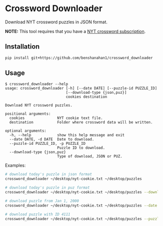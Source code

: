 # Crossword Downloader

Download NYT crossword puzzles in JSON format.

**NOTE:** This tool requires that you have a [NYT crossword subscription](https://www.nytimes.com/subscription/crosswords).

## Installation

```bash
pip install git+https://github.com/benshanahan1/crossword_downloader
```

## Usage

```text
$ crossword_downloader --help
usage: crossword_downloader [-h] [--date DATE] [--puzzle-id PUZZLE_ID]
                            [--download-type {json,puz}]
                            cookies destination

Download NYT crossword puzzles.

positional arguments:
  cookies               NYT cookie text file.
  destination           Folder where crossword data will be written.

optional arguments:
  -h, --help            show this help message and exit
  --date DATE, -d DATE  Date to download.
  --puzzle-id PUZZLE_ID, -p PUZZLE_ID
                        Puzzle ID to download.
  --download-type {json,puz}
                        Type of download, JSON or PUZ.
```

Examples:

```bash
# download today's puzzle in json format
crossword_downloader ~/desktop/nyt-cookie.txt ~/desktop/puzzles

# download today's puzzle in puz format
crossword_downloader ~/desktop/nyt-cookie.txt ~/desktop/puzzles --download-type puz

# download puzzle from Jan 1, 2000
crossword_downloader ~/desktop/nyt-cookie.txt ~/desktop/puzzles --date 2000-01-01

# download puzzle with ID 4111
crossword_downloader ~/desktop/nyt-cookie.txt ~/desktop/puzzles --puzzle-id 4111
```
